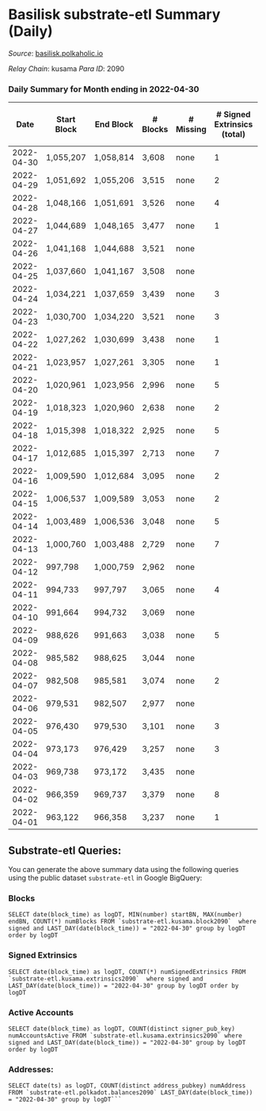 # Basilisk substrate-etl Summary (Daily)

_Source_: [basilisk.polkaholic.io](https://basilisk.polkaholic.io)

*Relay Chain*: kusama
*Para ID*: 2090



### Daily Summary for Month ending in 2022-04-30


| Date | Start Block | End Block | # Blocks | # Missing | # Signed Extrinsics (total) | # Active Accounts | # Addresses with Balances | # Events | # Transfers | # XCM Transfers In | # XCM Transfers Out |
| ---- | ----------- | --------- | -------- | --------- | --------------------------- | ----------------- | ------------------------- | -------- | ----------- | ------------------ | ------------------- |
| 2022-04-30 | 1,055,207 | 1,058,814 | 3,608 | none | 1 | 1 | 11,915 | 10,833 |   |   |   |
| 2022-04-29 | 1,051,692 | 1,055,206 | 3,515 | none | 2 | 2 | 11,915 | 10,555 |   |   |   |
| 2022-04-28 | 1,048,166 | 1,051,691 | 3,526 | none | 4 | 3 | 11,915 | 10,589 |   |   |   |
| 2022-04-27 | 1,044,689 | 1,048,165 | 3,477 | none | 1 | 1 | 11,915 | 10,436 |   |   |   |
| 2022-04-26 | 1,041,168 | 1,044,688 | 3,521 | none |  |  | 11,915 | 10,566 |   |   |   |
| 2022-04-25 | 1,037,660 | 1,041,167 | 3,508 | none |  |  | 11,915 | 10,527 |   |   |   |
| 2022-04-24 | 1,034,221 | 1,037,659 | 3,439 | none | 3 | 2 | 11,915 | 10,329 |   |   |   |
| 2022-04-23 | 1,030,700 | 1,034,220 | 3,521 | none | 3 | 3 | 11,915 | 10,572 |   |   |   |
| 2022-04-22 | 1,027,262 | 1,030,699 | 3,438 | none | 1 | 1 | 11,915 | 10,318 |   |   |   |
| 2022-04-21 | 1,023,957 | 1,027,261 | 3,305 | none | 1 | 1 | 11,915 | 9,920 |   |   |   |
| 2022-04-20 | 1,020,961 | 1,023,956 | 2,996 | none | 5 | 3 | 11,915 | 9,001 |   |   |   |
| 2022-04-19 | 1,018,323 | 1,020,960 | 2,638 | none | 2 | 2 | 11,915 | 7,920 |   |   |   |
| 2022-04-18 | 1,015,398 | 1,018,322 | 2,925 | none | 5 | 2 | 11,915 | 8,787 |   |   |   |
| 2022-04-17 | 1,012,685 | 1,015,397 | 2,713 | none | 7 | 6 | 11,915 | 8,159 |   |   |   |
| 2022-04-16 | 1,009,590 | 1,012,684 | 3,095 | none | 2 | 2 | 11,915 | 9,291 |   |   |   |
| 2022-04-15 | 1,006,537 | 1,009,589 | 3,053 | none | 2 | 2 | 11,915 | 9,167 |   |   |   |
| 2022-04-14 | 1,003,489 | 1,006,536 | 3,048 | none | 5 | 3 | 11,915 | 9,156 |   |   |   |
| 2022-04-13 | 1,000,760 | 1,003,488 | 2,729 | none | 7 | 3 | 11,915 | 8,204 |   |   |   |
| 2022-04-12 | 997,798 | 1,000,759 | 2,962 | none |  |  | 11,915 | 8,888 |   |   |   |
| 2022-04-11 | 994,733 | 997,797 | 3,065 | none | 4 | 3 | 11,915 | 9,206 |   |   |   |
| 2022-04-10 | 991,664 | 994,732 | 3,069 | none |  |  | 11,915 | 9,212 |   |   |   |
| 2022-04-09 | 988,626 | 991,663 | 3,038 | none | 5 | 4 | 11,915 | 9,127 |   |   |   |
| 2022-04-08 | 985,582 | 988,625 | 3,044 | none |  |  | 11,915 | 9,134 |   |   |   |
| 2022-04-07 | 982,508 | 985,581 | 3,074 | none | 2 | 2 | 11,915 | 9,229 |   |   |   |
| 2022-04-06 | 979,531 | 982,507 | 2,977 | none |  |  | 11,915 | 8,933 |   |   |   |
| 2022-04-05 | 976,430 | 979,530 | 3,101 | none | 3 | 2 | 11,915 | 9,312 |   |   |   |
| 2022-04-04 | 973,173 | 976,429 | 3,257 | none | 3 | 3 | 11,915 | 9,781 | 1  |   |   |
| 2022-04-03 | 969,738 | 973,172 | 3,435 | none |  |  | 11,915 | 10,310 |   |   |   |
| 2022-04-02 | 966,359 | 969,737 | 3,379 | none | 8 | 4 | 11,915 | 10,156 |   |   |   |
| 2022-04-01 | 963,122 | 966,358 | 3,237 | none | 1 | 1 | 11,915 | 9,716 |   |   |   |

## Substrate-etl Queries:
You can generate the above summary data using the following queries using the public dataset `substrate-etl` in Google BigQuery:


### Blocks
```
SELECT date(block_time) as logDT, MIN(number) startBN, MAX(number) endBN, COUNT(*) numBlocks FROM `substrate-etl.kusama.block2090`  where signed and LAST_DAY(date(block_time)) = "2022-04-30" group by logDT order by logDT
```


### Signed Extrinsics
```
SELECT date(block_time) as logDT, COUNT(*) numSignedExtrinsics FROM `substrate-etl.kusama.extrinsics2090`  where signed and LAST_DAY(date(block_time)) = "2022-04-30" group by logDT order by logDT
```


### Active Accounts
```
SELECT date(block_time) as logDT, COUNT(distinct signer_pub_key) numAccountsActive FROM `substrate-etl.kusama.extrinsics2090` where signed and LAST_DAY(date(block_time)) = "2022-04-30" group by logDT order by logDT
```


### Addresses:
```
SELECT date(ts) as logDT, COUNT(distinct address_pubkey) numAddress FROM `substrate-etl.polkadot.balances2090` LAST_DAY(date(block_time)) = "2022-04-30" group by logDT```

